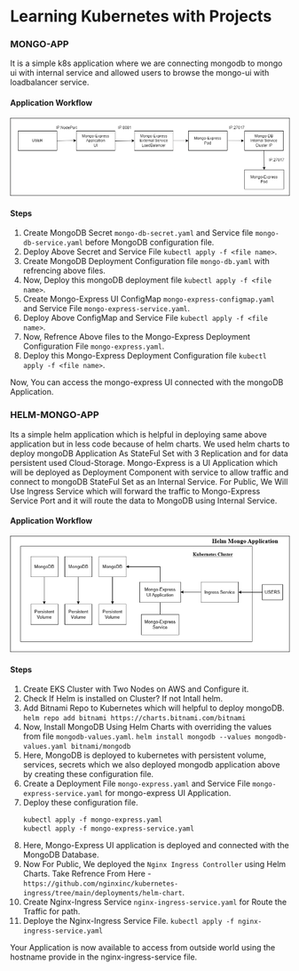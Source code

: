 Learning Kubernetes with Projects
=====================================

### MONGO-APP
It is a simple k8s application where we are connecting mongodb to mongo ui with internal service and allowed users to browse the mongo-ui with loadbalancer service.
#### Application Workflow
![Mongo-App Workflow](https://github.com/nirdeshkumar02/Kubernetes-Learning/blob/master/k8-mongo-app.png)
#### Steps
1. Create MongoDB Secret `mongo-db-secret.yaml` and Service file `mongo-db-service.yaml` before MongoDB configuration file.
2. Deploy Above Secret and Service File `kubectl apply -f <file name>`.
3. Create MongoDB Deployment Configuration file `mongo-db.yaml` with refrencing above files.
4. Now, Deploy this mongoDB deployment file `kubectl apply -f <file name>`.
4. Create Mongo-Express UI ConfigMap `mongo-express-configmap.yaml` and Service File `mongo-express-service.yaml`.
5. Deploy Above ConfigMap and Service File `kubectl apply -f <file name>`.
6. Now, Refrence Above files to the Mongo-Express Deployment Configuration File `mongo-express.yaml`.
7. Deploy this Mongo-Express Deployment Configuration file `kubectl apply -f <file name>`.

Now, You can access the mongo-express UI connected with the mongoDB Application.

### HELM-MONGO-APP
Its a simple helm application which is helpful in deploying same above application but in less code because of helm charts. We used helm charts to deploy mongoDB Application As StateFul Set with 3 Replication and for data persistent used Cloud-Storage.
Mongo-Express is a UI Application which will be deployed as Deployment Component with service to allow traffic and connect to mongoDB StateFul Set as an Internal Service.
For Public, We Will Use Ingress Service which will forward the traffic to Mongo-Express Service Port and it will route the data to MongoDB using Internal Service.
#### Application Workflow
![Helm-Mongo-App Workflow](https://github.com/nirdeshkumar02/Kubernetes-Learning/blob/master/helm-mongo-application.png)
#### Steps
1. Create EKS Cluster with Two Nodes on AWS and Configure it.
2. Check If Helm is installed on Cluster? If not Intall helm.
3. Add Bitnami Repo to Kubernetes which will helpful to deploy mongoDB.
    `helm repo add bitnami https://charts.bitnami.com/bitnami`
4. Now, Install MongoDB Using Helm Charts with overriding the values from file `mongodb-values.yaml`.
    `helm install mongodb --values mongodb-values.yaml bitnami/mongodb`
5. Here, MongoDB is deployed to kubernetes with persistent volume, services, secrets which we also deployed mongodb application above by creating these configuration file.
6. Create a Deployment File `mongo-express.yaml` and Service File `mongo-express-service.yaml` for mongo-express UI Application.
7. Deploy these configuration file.
    ```
    kubectl apply -f mongo-express.yaml
    kubectl apply -f mongo-express-service.yaml
    ```
8. Here, Mongo-Express UI application is deployed and connected with the MongoDB Database.
9. Now For Public, We deployed the `Nginx Ingress Controller` using Helm Charts.
    Take Refrence From Here - `https://github.com/nginxinc/kubernetes-ingress/tree/main/deployments/helm-chart`.
10. Create Nginx-Ingress Service `nginx-ingress-service.yaml` for Route the Traffic for path.
11. Deploye the Nginx-Ingress Service File.
    `kubectl apply -f nginx-ingress-service.yaml`

Your Application is now available to access from outside world using the hostname provide in the nginx-ingress-service file. 

